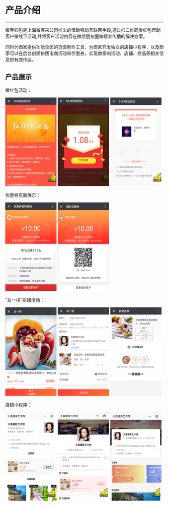 # 产品介绍

---

微客红包是上海微客来公司推出的借助移动互联网手段,通过扫二维码发红包帮助客户做线下活动,并将客户活动内容在微信朋友圈做精准传播的解决方案。

同时为商家提供功能全面的页面制作工具，为商家开发独立的店铺小程序，以及商家可以在后台创建拼团电商活动和优惠券，实现商家的活动、店铺、商品等相关信息的有效传达。

## 产品展示

微红包活动：

![](/assets/import.png) ![](/assets/import.png2) ![](/assets/import.png3)

优惠券页面展示：

![](/assets/import.png4) ![](/assets/import.png5)

“友一拼”拼团活动：

![](/assets/import.png6) ![](/assets/import.png7) ![](/assets/import.png9)

店铺小程序：

![](/assets/import.png10) ![](/assets/import.png11) ![](/assets/import.png12)

# 

## 

## 

## 

## 

## 

# 

## 

## 

## 

# 

## 

## 

# 

## 

## 

## 

## 

# 

## 

## 

## 

## 

## 

# 

# 



